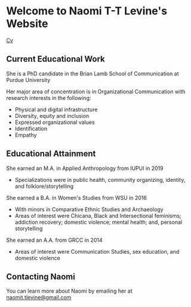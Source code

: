 # Welcome to Naomi T-T Levine's Website

[Cv](cv)

## Current Educational Work 

She is a PhD candidate in the Brian Lamb School of Communication at Purdue University

Her major area of concentration is in Organizational Communication with research interests in the following:
- Physical and digital infrastructure
- Diversity, equity and inclusion
- Expressed organizational values
- Identification
- Empathy

## Educational Attainment

She earned an M.A. in Applied Anthropology from IUPUI in 2019
- Specializations were in public health, community organizing, identity, and folklore/storytelling 

She earned a B.A. in Women's Studies from WSU in 2016
- With minors in Comparative Ethnic Studies and Archaeology
- Areas of interest were Chicana, Black and Intersectional feminisms; addiction recovery; domestic violence; mental health; and, personal storytelling

She earned an A.A. from GRCC in 2014
- Areas of interest were Communication Studies, sex education, and domestic violence

## Contacting Naomi
You can learn more about Naomi by emailing her at naomit.tlevine@gmail.com
